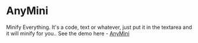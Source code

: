 # AnyMini
Minify Everything. It's a code, text or whatever, just put it in the textarea and it will minify for you..
See the demo here - <a href="https://phe0nix.github.io/anymini/">AnyMini</a>
